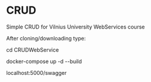 # CRUD
Simple CRUD for Vilnius University WebServices course

After cloning/downloading type:

cd CRUDWebService

docker-compose up -d --build

localhost:5000/swagger
